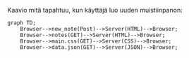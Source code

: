 Kaavio mitä tapahtuu, kun käyttäjä luo uuden muistiinpanon:

```mermaid
graph TD;
    Browser-->new_note(Post)-->Server(HTML)-->Browser;
    Browser-->notes(GET)-->Server(HTML)-->Browser;
    Browser-->main.css(GET)-->Server(CSS)-->Browser;
    Browser-->data.json(GET)-->Server(JSON)-->Browser;
```
